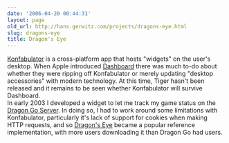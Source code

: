 ```yaml
---
date: '2006-04-20 00:44:31'
layout: page
old_url: http://hans.gerwitz.com/projects/dragons-eye.html
slug: dragons-eye
title: Dragon's Eye
---
```


[Konfabulator][1] is a cross-platform app that hosts "widgets" on the user's desktop.  When Apple introduced [Dashboard][2] there was much to-do about whether they were ripping off Konfabulator or merely updating "desktop accessories" with modern technology.  At this time, Tiger hasn't been released and it remains to be seen whether Konfabulator will survive Dashboard.  
In early 2003 I developed a widget to let me track my game status on the [Dragon Go Server][3].  In doing so, I had to work around some limitations with Konfabulator, particularly it's lack of support for cookies when making HTTP requests, and so [Dragon's Eye][4] became a popular reference implementation, with more users downloading it than Dragon Go had users.


   [1]: http://www.konfabulator.com/
   [2]: http://www.apple.com/macosx/dashboard/
   [3]: http://www.dragongoserver.net/
   [4]: http://www.widgetgallery.com/index.php?author=151

